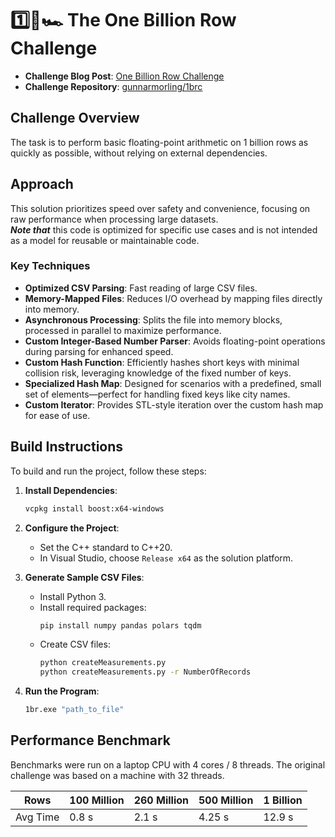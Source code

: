 # 1️⃣🐝🏎️ The One Billion Row Challenge

- **Challenge Blog Post**: [One Billion Row Challenge](https://www.morling.dev/blog/one-billion-row-challenge/)
- **Challenge Repository**: [gunnarmorling/1brc](https://github.com/gunnarmorling/1brc)

## Challenge Overview

The task is to perform basic floating-point arithmetic on 1 billion rows as quickly as possible, without relying on external dependencies.

## Approach

This solution prioritizes speed over safety and convenience, focusing on raw performance when processing large datasets. <br> _**Note that**_  this code is optimized for specific use cases and is not intended as a model for reusable or maintainable code.

### Key Techniques

- **Optimized CSV Parsing**: Fast reading of large CSV files.
- **Memory-Mapped Files**: Reduces I/O overhead by mapping files directly into memory.
- **Asynchronous Processing**: Splits the file into memory blocks, processed in parallel to maximize performance.
- **Custom Integer-Based Number Parser**: Avoids floating-point operations during parsing for enhanced speed.
- **Custom Hash Function**: Efficiently hashes short keys with minimal collision risk, leveraging knowledge of the fixed number of keys.
- **Specialized Hash Map**: Designed for scenarios with a predefined, small set of elements—perfect for handling fixed keys like city names.
- **Custom Iterator**: Provides STL-style iteration over the custom hash map for ease of use.

## Build Instructions

To build and run the project, follow these steps:

1. **Install Dependencies**:
   ```bash
   vcpkg install boost:x64-windows
   ```
2. **Configure the Project**:
   - Set the C++ standard to C++20.
   - In Visual Studio, choose `Release x64` as the solution platform.

3. **Generate Sample CSV Files**:
   - Install Python 3.
   - Install required packages:
     ```bash
     pip install numpy pandas polars tqdm
     ```
   - Create CSV files:
     ```bash
     python createMeasurements.py
     python createMeasurements.py -r NumberOfRecords
     ```

4. **Run the Program**:
   ```bash
   1br.exe "path_to_file"
   ```

## Performance Benchmark

Benchmarks were run on a laptop CPU with 4 cores / 8 threads. The original challenge was based on a machine with 32 threads.

| Rows       | 100 Million | 260 Million | 500 Million | 1 Billion |
|------------|-------------|-------------|-------------|-----------|
| Avg Time   | 0.8 s       | 2.1 s       | 4.25 s      | 12.9 s   |
